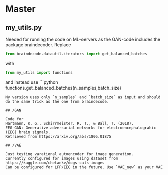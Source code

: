 # Master

## my_utils.py
Needed for running the code on ML-servers as the GAN-code includes the package braindecoder.
Replace 
```python
from braindecode.datautil.iterators import get_balanced_batches
```
with 
```python
from my_utils import functions 
```
and instead use 
´´´python
functions.get_balanced_batches(n_samples,batch_size)
```
My version uses only `n_samples` and `batch_size` as input and should do the same trick as the one from braindecode. 

## /GAN

Code for
Hartmann, K. G., Schirrmeister, R. T., & Ball, T. (2018).
EEG-GAN: Generative adversarial networks for electroencephalograhic (EEG) brain signals.
Retrieved from https://arxiv.org/abs/1806.01875

## /VAE

Just testing varational autoencoder for image generation.
Currently configured for images using dataset from https://kaggle.com/chetankv/dogs-cats-images
Can be configured for LFP/EEG in the future. Use `VAE_new` as your VAE


